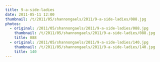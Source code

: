 ```yaml
---
title: 9-a-side-ladies
date: 2011-05-11 12:00
thumbnail: /t/2011/05/shannongaels/2011/9-a-side-ladies/088.jpg
photos:
  - original: /2011/05/shannongaels/2011/9-a-side-ladies/088.jpg
    thumbnail: /t/2011/05/shannongaels/2011/9-a-side-ladies/088.jpg
    title: 088
  - original: /2011/05/shannongaels/2011/9-a-side-ladies/140.jpg
    thumbnail: /t/2011/05/shannongaels/2011/9-a-side-ladies/140.jpg
    title: 140
---
```

